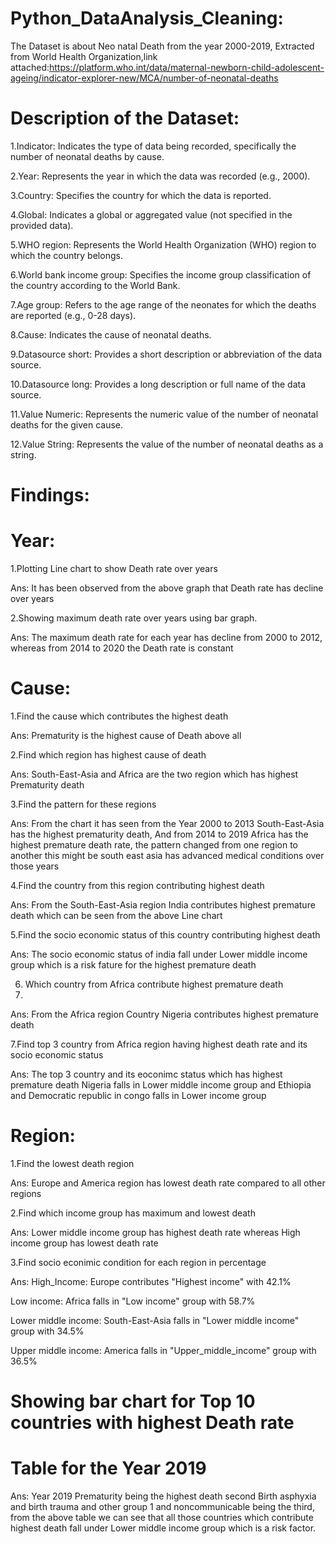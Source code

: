 # Python_DataAnalysis_Cleaning:

The Dataset is about Neo natal Death from the year 2000-2019, Extracted from World Health Organization,link attached:https://platform.who.int/data/maternal-newborn-child-adolescent-ageing/indicator-explorer-new/MCA/number-of-neonatal-deaths

# Description of the Dataset:

1.Indicator: Indicates the type of data being recorded, specifically the number of neonatal deaths by cause.

2.Year: Represents the year in which the data was recorded (e.g., 2000).

3.Country: Specifies the country for which the data is reported.

4.Global: Indicates a global or aggregated value (not specified in the provided data).

5.WHO region: Represents the World Health Organization (WHO) region to which the country belongs.

6.World bank income group: Specifies the income group classification of the country according to the World Bank.

7.Age group: Refers to the age range of the neonates for which the deaths are reported (e.g., 0-28 days).

8.Cause: Indicates the cause of neonatal deaths.

9.Datasource short: Provides a short description or abbreviation of the data source.

10.Datasource long: Provides a long description or full name of the data source.

11.Value Numeric: Represents the numeric value of the number of neonatal deaths for the given cause.

12.Value String: Represents the value of the number of neonatal deaths as a string.

# Findings:

# Year:

1.Plotting Line chart to show Death rate over years

Ans: It has been observed from the above graph that Death rate has decline over years

2.Showing maximum death rate over years using bar graph.

Ans: The maximum death rate for each year has decline from 2000 to 2012, whereas from 2014 to 2020 the Death rate is constant

# Cause:

1.Find the cause which contributes the highest death

Ans: Prematurity is the highest cause of Death above all

2.Find which region has highest cause of death

Ans: South-East-Asia and Africa are the two region which has highest Prematurity death

3.Find the pattern for these regions

Ans: From the chart it has seen from the Year 2000 to 2013 South-East-Asia has the highest prematurity death, And from 2014 to 2019 Africa has the highest premature death rate, the pattern changed from one region to another this might be south east asia has advanced medical conditions over those years

4.Find the country from this region contributing highest death

Ans: From the South-East-Asia region India contributes highest premature death which can be seen from the above Line chart

5.Find the socio economic status of this country contributing highest death

Ans: The socio economic status of india fall under Lower middle income group which is a risk fature for the highest premature death

6. Which country from Africa contribute highest premature death
7. 
Ans: From the Africa region Country Nigeria contributes highest premature death

7.Find top 3 country from Africa region having highest death rate and its socio economic status

Ans: The top 3 country and its eoconimc status which has highest premature death Nigeria falls in Lower middle income group and Ethiopia and Democratic republic in congo falls in Lower income group

# Region:

1.Find the lowest death region

Ans: Europe and America region has lowest death rate compared to all other regions

2.Find which income group has maximum and lowest death

Ans: Lower middle income group has highest death rate whereas High income group has lowest death rate

3.Find socio econimic condition for each region in percentage

Ans: High_Income: Europe contributes "Highest income" with 42.1%

Low income: Africa falls in "Low income" group with 58.7%
     
Lower middle income: South-East-Asia falls in "Lower middle income" group with 34.5%
     
Upper middle income: America falls in "Upper_middle_income" group with 36.5%

# Showing bar chart for Top 10 countries with highest Death rate
# Table for the Year 2019

Ans: Year 2019 Prematurity being the highest death second Birth asphyxia and birth trauma and other group 1 and noncommunicable being the third, from the above table we can see that all those countries which contribute highest death fall under Lower middle income group which is a risk factor.
